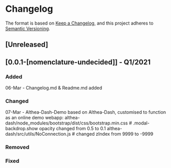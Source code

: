 # Changelog

The format is based on [Keep a Changelog](https://keepachangelog.com/en/1.0.0/),
and this project adheres to [Semantic Versioning](https://semver.org/spec/v2.0.0.html).

## [Unreleased]

## [0.0.1-[nomenclature-undecided]] - Q1/2021

### Added
06-Mar - Changelog.md & Readme.md added

### Changed 
07-Mar - Althea-Dash-Demo based on Althea-Dash, customised to function as an online demo webapp: 
        althea-dash/node_modules/bootstrap/dist/css/bootstrap.min.css # .modal-backdrop.show opacity changed from 0.5 to 0.1
        althea-dash/src/utils/NoConnection.js #  changed zIndex from 9999 to -9999

### Removed

### Fixed
